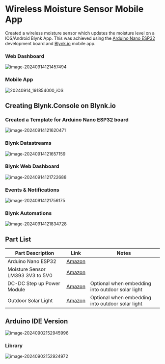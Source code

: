 # Wireless Moisture Sensor Mobile App



Created a wireless moisture sensor which updates the moisture level on a IOS/Android Blynk App.  This was achieved using the [Arduino Nano ESP32](https://docs.arduino.cc/tutorials/nano-esp32/cheat-sheet/) development board and [Blynk.io](https://blynk.io/) mobile app.



### Web Dashboard

![image-20240914121457494](./docs/image-20240914121457494.png)

### Mobile App

![20240914_191854000_iOS](./docs/20240914_191854000_iOS.png)

## Creating Blynk.Console on Blynk.io



### Created a Template for Arduino Nano ESP32 board

![image-20240914121620471](./docs/image-20240914121620471.png)



### Blynk Datastreams

![image-20240914121657159](./docs/image-20240914121657159.png)



### Blynk Web Dashboard

![image-20240914121722688](./docs/image-20240914121722688.png)



### Events & Notifications

![image-20240914121756175](./docs/image-20240914121756175.png)



### Blynk Automations

![image-20240914121834728](./docs/image-20240914121834728.png)







## Part List

| Part Description                 | Link                                                         | Notes                                            |
| -------------------------------- | ------------------------------------------------------------ | ------------------------------------------------ |
| Arduino Nano ESP32               | [Amazon](https://www.amazon.com/Arduino-ABX00083-Bluetooth-MicroPython-Compatible/dp/B0C947BHK5/ref=sr_1_1_sspa?crid=1LHE1BPO6T1CZ&dib=eyJ2IjoiMSJ9.GzP-GvhsR81ftjmV7C-hRSqxdi7Hlz6onnJy09CvVnB-e47WF9xx4PdkocILjZLZ4-p8eQGgZsy9phlsHUloZ3YA28UBmBsaXXY-kSq7HMtZ5QUDp_gFwZPFEXGRyoHEkffdMc9bPb648RKSEVs7udJ8znY6hNYCjK9ObsZ3cdsXiE72gL84Gq4tIUNoOeL0sCpZaEllcZuov405Dpj6fMbgXtQx9B_cRFzzrbXb1wE.Gd4dJN_rXKFQugccEcY8jmhJfDvop7U8hwzMWc4P4WQ&dib_tag=se&keywords=arduino+nano+esp32&qid=1725316810&sprefix=arduino+nano+esp32%2Caps%2C148&sr=8-1-spons&sp_csd=d2lkZ2V0TmFtZT1zcF9hdGY&psc=1) |                                                  |
| Moisture Sensor LM393 3V3 to 5V0 | [Amazon](https://www.amazon.com/HiLetgo-Moisture-Automatic-Watering-Arduino/dp/B01DKISKLO/ref=sr_1_7?crid=385VNNPKGYP9Z&dib=eyJ2IjoiMSJ9.Rjq-jful1ChilKba7CvfTaS-a7HW40I4klVGc4dVpaEO5W0l1ykbPbeOfgeY5fQQ8qG74jjhlhqVhr2oHhCx4mVwh_ukMXXJ-hH_f3TVGiFgs5B4XULhke1zx4l9HmJYpHAS-uDcFrvh1-8VRKNABIUEGmirM2g9V51-e82l_ipeaTGd2YS6g7zuX6tdjwh1OzIu9djQ8eD3hVFfoRZbxhrBorkEY32Pmetzdc93mV0.618aWsLBCyyKAKvsJBXAoR_p9Cq2EB2yDsGL2XlIrpU&dib_tag=se&keywords=Soil+Moisture+Sensor&qid=1725316484&sprefix=soil+moisture+sensor%2Caps%2C135&sr=8-7) |                                                  |
| DC-DC Step up Power Module       | [Amazon](https://www.amazon.com/Comidox-Module-Voltage-Converter-0-9-5V/dp/B07L76KLRY/ref=sr_1_1?crid=8L59AUCHPTPV&dib=eyJ2IjoiMSJ9.pzjbPVYdYn3oi9dSMbHKqgPz-zK7e2UGQLyk7W1rekF5rwbqojQlIRZhxJRNTC9m57ZW_QxQAauhY5DquW8NJO2-tuF3wziDU56QPHYgeKENfbzlalE53JIuyPEncl3BQzRURcdB5DP_ojATs7qBR1axWapHSeJqnJv5anYQYBMZOYJTrLS9swagqEAVDQpaik8q6wh9RGzk8Cx0wK51y3VeSBvcghNffIVNqiaKvxo.pU5nT3HBZgaKZMnuzcvZkDD5rxWnGRhMecj5xy8H244&dib_tag=se&keywords=1.5V+1.8V+2.5V+3V+3.3V+3.7V+4.2V+to+5V+DC-DC+Step+Up+Power+Module+Voltage+Boost+Converter+Board+0.9-5V+to+5V+5PCS&qid=1725316674&sprefix=1.5v+1.8v+2.5v+3v+3.3v+3.7v+4.2v+to+5v+dc-dc+step+up+power+module+voltage+boost+converter+board+0.9-5v+to+5v+5pcs%2Caps%2C138&sr=8-1) | Optional when embedding into outdoor solar light |
| Outdoor Solar Light              | [Amazon](https://www.amazon.com/Outdoor-Waterproof-Powered-Security-Outside/dp/B0CMCKWZNN/ref=sr_1_3_sspa?crid=25VYANC3XXE05&dib=eyJ2IjoiMSJ9.daORrdqYLfwM_dNX85r1TSRyBJpTdWN-ZcjkIwM0OY0nHUzhopuFFpxV8PIwuVzJpGl1PPu-6DjGn1bAAfmqHHPFGahXmWxycMIiDsnmxja_f-9Zr-ahTTTwbe3AfgPCsw-J0mBM67VTqoNUIUTnx2-TfFNUU2YN6GSgB5Ll8JX42eJFhAU9yzlct15d42dbrlYwUFS8Y6jtVinhGU1ZXyLFd-pereDICt77K3ngYdaBtLw2b0rN3KnhQp8J_hY5rUK7lhdMkfe79J1A9urlRPagpWIzvCTJRMRaSpd4B4Q.KnsU8r6QEFFh9sxASJdo2UZ7NZEAVzy8MQl1x4CoC2o&dib_tag=se&keywords=Solar%2BLights%2BOutdoor%2BWaterproof%2BMotion%2BSensor%2C380%2BLED%2BSolar%2BPowered%2BFlood%2BLights%2B3000LM%2BSolar%2BSecurity%2BWall%2BLights%2Bwith%2B3%2BModes%2BIP65%2BWaterproof%2Bfor%2BOutside%2C%2BYard%2C%2BWall%2C%2BStreet%2C%2BPatio&qid=1725316765&s=hi&sprefix=solar%2Blights%2Boutdoor%2Bwaterproof%2Bmotion%2Bsensor%2C380%2Bled%2Bsolar%2Bpowered%2Bflood%2Blights%2B3000lm%2Bsolar%2Bsecurity%2Bwall%2Blights%2Bwith%2B3%2Bmodes%2Bip65%2Bwaterproof%2Bfor%2Boutside%2C%2Byard%2C%2Bwall%2C%2Bstreet%2C%2Bpatio%2Ctools%2C140&sr=1-3-spons&sp_csd=d2lkZ2V0TmFtZT1zcF9hdGY&th=1) | Optional when embedding into outdoor solar light |

## Arduino IDE Version



![image-20240902152945996](./docs/image-20240902152945996.png)



### Library

![image-20240902152924972](./docs/image-20240902152924972.png)
